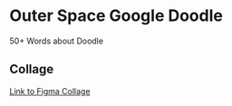 # Outer Space Google Doodle
50+ Words about Doodle

## Collage
[Link to Figma Collage](https://www.figma.com/file/FFSUxgSWt1EUycx0l9TiBS/Google-Doodle?node-id=1%3A2)

